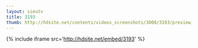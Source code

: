 ```yaml
---
layout: sieutv
title: 3193
thumb: http://hdsite.net/contents/videos_screenshots/3000/3193/preview_360p.mp4.jpg
---
```

{% include iframe src='http://hdsite.net/embed/3193' %}
 

